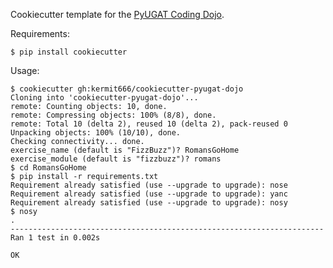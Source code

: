 Cookiecutter template for the [PyUGAT Coding Dojo](http://pyug.at/PythonDojo).

Requirements:

    $ pip install cookiecutter

Usage:

    $ cookiecutter gh:kermit666/cookiecutter-pyugat-dojo
    Cloning into 'cookiecutter-pyugat-dojo'...
    remote: Counting objects: 10, done.
    remote: Compressing objects: 100% (8/8), done.
    remote: Total 10 (delta 2), reused 10 (delta 2), pack-reused 0
    Unpacking objects: 100% (10/10), done.
    Checking connectivity... done.
    exercise_name (default is "FizzBuzz")? RomansGoHome
    exercise_module (default is "fizzbuzz")? romans
    $ cd RomansGoHome
    $ pip install -r requirements.txt
    Requirement already satisfied (use --upgrade to upgrade): nose
    Requirement already satisfied (use --upgrade to upgrade): yanc
    Requirement already satisfied (use --upgrade to upgrade): nosy
    $ nosy
    .
    ----------------------------------------------------------------------
    Ran 1 test in 0.002s

    OK
